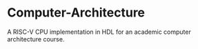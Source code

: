 # Computer-Architecture
A RISC-V CPU implementation in HDL for an academic computer architecture course.
